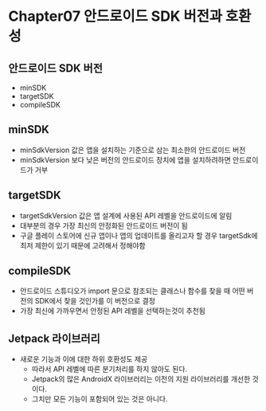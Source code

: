 # Chapter07 안드로이드 SDK 버전과 호환성

## 안드로이드 SDK 버전
- minSDK
- targetSDK
- compileSDK

## minSDK
- minSdkVersion 값은 앱을 설치하는 기준으로 삼는 최소한의 안드로이드 버전
- minSdkVersion 보다 낮은 버전의 안드로이드 장치에 앱을 설치하려하면 안드로이드가 거부

## targetSDK
- targetSdkVersion 값은 앱 설계에 사용된 API 레벨을 안드로이드에 알림
- 대부분의 경우 가장 최신의 안정화된 안드로이드 버전이 됨
- 구글 플레이 스토어에 신규 앱이나 앱의 업데이트를 올리고자 할 경우 targetSdk에 최저 제한이 있기 때문에 고려해서 정해야함

## compileSDK
- 안드로이드 스튜디오가 import 문으로 참조되는 클래스나 함수를 찾을 때 어떤 버전의 SDK에서 찾을 것인가를 이 버전으로 결정
- 가장 최신에 가까우면서 안정된 API 레벨을 선택하는것이 추천됨

## Jetpack 라이브러리
- 새로운 기능과 이에 대한 하위 호환성도 제공
  - 따라서 API 레벨에 따른 분기처리를 하지 않아도 된다.
  - Jetpack의 많은 AndroidX 라이브러리는 이전의 지원 라이브러리를 개선한 것이다.
  - 그치만 모든 기능이 포함되어 있는 것은 아니다.
